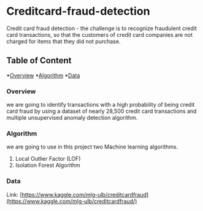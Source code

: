 # Creditcard-fraud-detection
Credit card fraud detection - the challenge is to recognize fraudulent credit card transactions, so that the customers of credit card companies are not charged for items that they did not purchase.

## Table of Content
  *[Overview](#Overview)
  *[Algorithm](#Algorithm)
  *[Data](#Data) 
  
### Overview
we are going to identify transactions with a high probability of being credit card fraud by using a dataset of nearly 28,500 credit card transactions and multiple unsupervised anomaly detection algorithm.

### Algorithm
we are going to use in this project two Machine learning algorithms.
  1. Local Outlier Factor (LOF)
  2. Isolation Forest Algorithm
  
### Data
Link: [https://www.kaggle.com/mlg-ulb/creditcardfraud](https://www.kaggle.com/mlg-ulb/creditcardfraud/)

